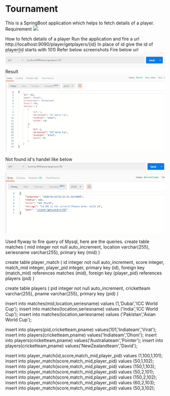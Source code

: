 # Tournament
This is a SpringBoot application which helps to fetch details of a player.
Requirement
![](/Pictures/5.PNG)

How to fetch details of a player
Run the application and fire a url http://localhost:9090/player/getplayers/{id}
In place of id give the id of player(id starts with 101)
Refer below screenshots
Fire below url
![](/Pictures/1.PNG)
Result
![](/Pictures/2.PNG)

Not found id's handel like below
![](/Pictures/3.PNG)
![](/Pictures/4.PNG)

Used flyway to fire query of Mysql, here are the queries.
create table matches (
       mid integer not null auto_increment,
        location varchar(255),
        seriesname varchar(255),
        primary key (mid)
    )
	
 create table player_match (
   id integer not null auto_increment,
	score integer,
	match_mid integer,
	player_pid integer,
	primary key (id),
   foreign key (match_mid) 
   references matches (mid),
   foreign key (player_pid) 
   references players (pid)
)

create table players (
   pid integer not null auto_increment,
	cricketteam varchar(255),
	pname varchar(255),
	primary key (pid)
)

insert into matches(mid,location,seriesname) values (1,'Dubai','ICC World Cup');
insert into matches(location,seriesname) values ('India','ICC World Cup');
insert into matches(location,seriesname) values ('Pakistan','Asian World Cup');


insert into players(pid,cricketteam,pname) values(101,'Indiateam','Virat');
insert into players(cricketteam,pname) values('Indiateam','Dhoni');
insert into players(cricketteam,pname) values('Australiateam','Pointer');
insert into players(cricketteam,pname) values('NewZealandteam','David');

insert into player_match(id,score,match_mid,player_pid) values (1,100,1,101);
insert into player_match(score,match_mid,player_pid) values (50,1,102);
insert into player_match(score,match_mid,player_pid) values (150,1,103);
insert into player_match(score,match_mid,player_pid) values (50,2,101);
insert into player_match(score,match_mid,player_pid) values (150,2,102);
insert into player_match(score,match_mid,player_pid) values (60,2,103);
insert into player_match(score,match_mid,player_pid) values (50,3,102);

